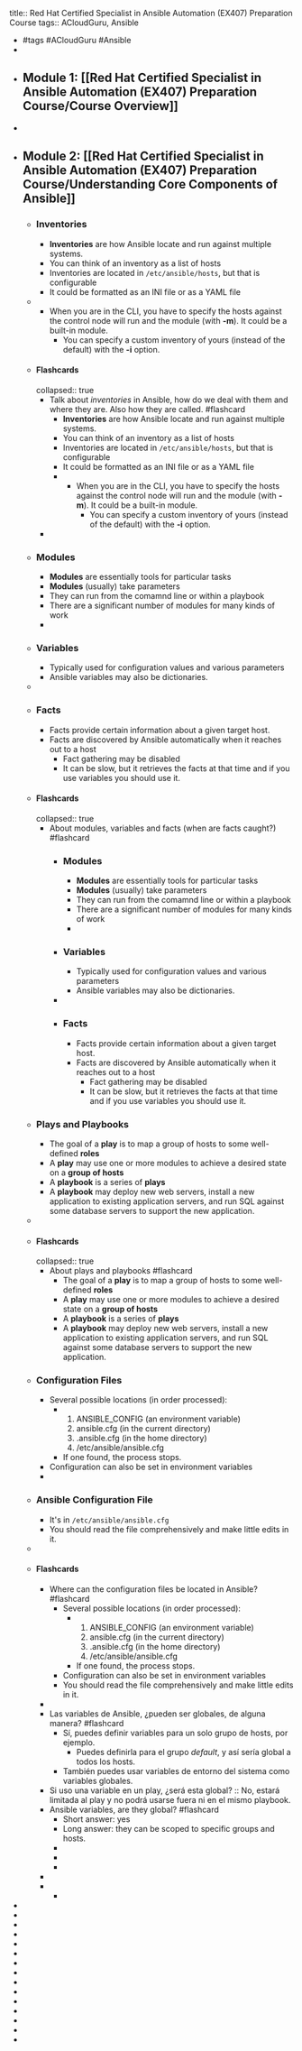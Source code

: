 title:: Red Hat Certified Specialist in Ansible Automation (EX407) Preparation Course
tags:: ACloudGuru, Ansible

- #tags #ACloudGuru #Ansible
-
- ## Module 1: [[Red Hat Certified Specialist in Ansible Automation (EX407) Preparation Course/Course Overview]]
-
- ## Module 2: [[Red Hat Certified Specialist in Ansible Automation (EX407) Preparation Course/Understanding Core Components of Ansible]]
	- ### Inventories
		- **Inventories** are how Ansible locate and run against multiple systems.
		- You can think of an inventory as a list of hosts
		- Inventories are located in `/etc/ansible/hosts`, but that is configurable
		- It could be formatted as an INI file or as a YAML file
	-
		- When you are in the CLI, you have to specify the hosts against the control node will run and the module (with **-m**). It could be a built-in module.
			- You can specify a custom inventory of yours (instead of the default) with the **-i** option.
	- #### Flashcards
	  collapsed:: true
		- Talk about *inventories* in Ansible, how do we deal with them and where they are. Also how they are called. #flashcard
			- **Inventories** are how Ansible locate and run against multiple systems.
			- You can think of an inventory as a list of hosts
			- Inventories are located in `/etc/ansible/hosts`, but that is configurable
			- It could be formatted as an INI file or as a YAML file
			-
				- When you are in the CLI, you have to specify the hosts against the control node will run and the module (with **-m**). It could be a built-in module.
					- You can specify a custom inventory of yours (instead of the default) with the **-i** option.
		-
	- ### Modules
		- **Modules** are essentially tools for particular tasks
		- **Modules** (usually) take parameters
		- They can run from the comamnd line or within a playbook
		- There are a significant number of modules for many kinds of work
		-
	- ### Variables
		- Typically used for configuration values and various parameters
		- Ansible variables may also be dictionaries.
	-
	- ### Facts
		- Facts provide certain information about a given target host.
		- Facts are discovered by Ansible automatically when it reaches out to a host
			- Fact gathering may be disabled
			- It can be slow, but it retrieves the facts at that time and if you use variables you should use it.
	- #### Flashcards
	  collapsed:: true
		- About modules, variables and facts (when are facts caught?) #flashcard
			- ### Modules
				- **Modules** are essentially tools for particular tasks
				- **Modules** (usually) take parameters
				- They can run from the comamnd line or within a playbook
				- There are a significant number of modules for many kinds of work
				-
			- ### Variables
				- Typically used for configuration values and various parameters
				- Ansible variables may also be dictionaries.
			-
			- ### Facts
				- Facts provide certain information about a given target host.
				- Facts are discovered by Ansible automatically when it reaches out to a host
					- Fact gathering may be disabled
					- It can be slow, but it retrieves the facts at that time and if you use variables you should use it.
	- ### Plays and Playbooks
		- The goal of a **play** is to map a group of hosts to some well-defined **roles**
		- A **play** may use one or more modules to achieve a desired state on a **group of hosts**
		- A **playbook** is a series of **plays**
		- A **playbook** may deploy new web servers, install a new application to existing application servers, and run SQL against some database servers to support the new application.
	-
	- #### Flashcards
	  collapsed:: true
		- About plays and playbooks #flashcard
			- The goal of a **play** is to map a group of hosts to some well-defined **roles**
			- A **play** may use one or more modules to achieve a desired state on a **group of hosts**
			- A **playbook** is a series of **plays**
			- A **playbook** may deploy new web servers, install a new application to existing application servers, and run SQL against some database servers to support the new application.
	- ### Configuration Files
		- Several possible locations (in order processed):
			- 1. ANSIBLE_CONFIG (an environment variable)
			  2. ansible.cfg (in the current directory)
			  3. .ansible.cfg (in the home directory)
			  4. /etc/ansible/ansible.cfg
			- If one found, the process stops.
		- Configuration can also be set in environment variables
		-
	- ### Ansible Configuration File
		- It's in `/etc/ansible/ansible.cfg`
		- You should read the file comprehensively and make little edits in it.
	-
	- #### Flashcards
		- Where can the configuration files be located in Ansible? #flashcard
			- Several possible locations (in order processed):
				- 1. ANSIBLE_CONFIG (an environment variable)
				  2. ansible.cfg (in the current directory)
				  3. .ansible.cfg (in the home directory)
				  4. /etc/ansible/ansible.cfg
				- If one found, the process stops.
			- Configuration can also be set in environment variables
			- You should read the file comprehensively and make little edits in it.
		-
		- Las variables de Ansible, ¿pueden ser globales, de alguna manera? #flashcard
			- Sí, puedes definir variables para un solo grupo de hosts, por ejemplo.
				- Puedes definirla para el grupo *default*, y así sería global a todos los hosts.
			- También puedes usar variables de entorno del sistema como variables globales.
		- Si uso una variable en un play, ¿será esta global? :: No, estará limitada al play y no podrá usarse fuera ni en el mismo playbook.
		- Ansible variables, are they global? #flashcard
			- Short answer: yes
			- Long answer: they can be scoped to specific groups and hosts.
			-
			-
			-
		-
		-
			-
-
-
-
-
-
-
-
-
-
-
-
-
-
-
-